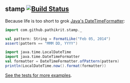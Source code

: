 stamp [![Build Status](https://travis-ci.org/pathikrit/stamp.png?branch=master)](http://travis-ci.org/pathikrit/stamp)
--------

Because life is too short to grok [Java's DateTimeFormatter](https://docs.oracle.com/javase/8/docs/api/java/time/format/DateTimeFormatter.html):


```scala
import com.github.pathikrit.stamp._

val pattern: String = FormatLike("Feb 05, 2014")
assert(pattern == "MMM DD, YYYY")

import java.time.LocalDateTime
import java.time.DateTimeFormatter
val formatter = DateTimeFormatter.ofPattern(pattern)
println(LocalDateTime.now().format(formatter))
```

[See the tests for more examples](src/test/scala/com/github/pathikrit/FormatLikeSpec).
